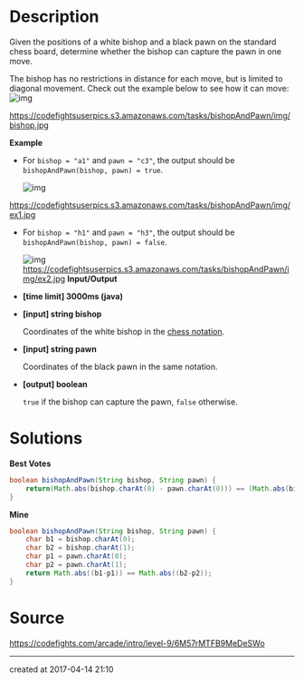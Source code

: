 # Description

Given the positions of a white bishop and a black pawn on the standard chess board, determine whether the bishop can capture the pawn in one move.

The bishop has no restrictions in distance for each move, but is 
limited to diagonal movement. Check out the example below to see how it 
can move:
![img](https://codefightsuserpics.s3.amazonaws.com/tasks/bishopAndPawn/img/bishop.jpg?_tm=1486560043503)

https://codefightsuserpics.s3.amazonaws.com/tasks/bishopAndPawn/img/bishop.jpg

**Example**

- For `bishop = "a1"` and `pawn = "c3"`, the output should be
  `bishopAndPawn(bishop, pawn) = true`.

  ![img](https://codefightsuserpics.s3.amazonaws.com/tasks/bishopAndPawn/img/ex1.jpg?_tm=1486560043684)

https://codefightsuserpics.s3.amazonaws.com/tasks/bishopAndPawn/img/ex1.jpg

- For `bishop = "h1"` and `pawn = "h3"`, the output should be
  `bishopAndPawn(bishop, pawn) = false`.

  ![img](https://codefightsuserpics.s3.amazonaws.com/tasks/bishopAndPawn/img/ex2.jpg?_tm=1486560043835)
  https://codefightsuserpics.s3.amazonaws.com/tasks/bishopAndPawn/img/ex2.jpg
  **Input/Output**

- **[time limit] 3000ms (java)**


- **[input] string bishop**

  Coordinates of the white bishop in the [chess notation](keyword://chess-notation).

- **[input] string pawn**

  Coordinates of the black pawn in the same notation.

- **[output] boolean**

  `true` if the bishop can capture the pawn, `false` otherwise.

# Solutions

**Best Votes**

``` java
boolean bishopAndPawn(String bishop, String pawn) {
    return(Math.abs(bishop.charAt(0) - pawn.charAt(0))) == (Math.abs(bishop.charAt(1) - pawn.charAt(1)));
}
```

**Mine**

``` java
boolean bishopAndPawn(String bishop, String pawn) {
    char b1 = bishop.charAt(0);
    char b2 = bishop.charAt(1);
    char p1 = pawn.charAt(0);
    char p2 = pawn.charAt(1);
    return Math.abs((b1-p1)) == Math.abs((b2-p2));
}
```

# Source

https://codefights.com/arcade/intro/level-9/6M57rMTFB9MeDeSWo

---

created at 2017-04-14 21:10 
